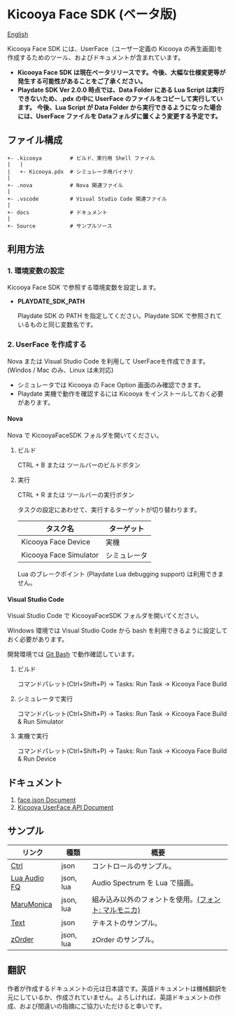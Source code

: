 # Kicooya Face SDK (ベータ版)

[English](Readme.md)

Kicooya Face SDK には、UserFace（ユーザー定義の Kicooya の再生画面)を作成するためのツール、およびドキュメントが含まれています。

- **Kicooya Face SDK は現在ベータリリースです。今後、大幅な仕様変更等が発生する可能性があることをご了承ください。**
- **Playdate SDK Ver 2.0.0 時点では、Data Folder にある Lua Script は実行できないため、.pdx の中に UserFace のファイルをコピーして実行しています。 今後、Lua Script が Data Folder から実行できるようになった場合には、UserFace ファイルを Dataフォルダに置くよう変更する予定です。**

## ファイル構成

```text
+- .kicooya         # ビルド、実行用 Shell ファイル
|   |
|   +- Kicooya.pdx  # シミュレータ用バイナリ
|
+- .nova            # Nova 関連ファイル
|
+- .vscode          # Visual Studio Code 関連ファイル
|
+- docs             # ドキュメント
|
+- Source           # サンプルソース
```

## 利用方法

### 1. 環境変数の設定

Kicooya Face SDK で参照する環境変数を設定します。

- **PLAYDATE_SDK_PATH**

    Playdate SDK の PATH を指定してください。Playdate SDK で参照されているものと同じ変数名です。

<!--
- **KICOOYA_PDC_PATH**
    
    kicooya.pdc のパスを指定してください。指定しない場合、SDKに含まれる kicooya.pdc が利用されます。 *(Kicooya 開発用。通常は指定する必要はありません。)*
-->

### 2. UserFace を作成する

Nova または Visual Studio Code を利用して UserFaceを作成できます。(Windos / Mac のみ、Linux は未対応)

- シミュレータでは Kicooya の Face Option 画面のみ確認できます。
- Playdate 実機で動作を確認するには Kicooya をインストールしておく必要があります。

#### Nova

Nova で KicooyaFaceSDK フォルダを開いてください。

1. ビルド

    CTRL + B または ツールバーのビルドボタン

1. 実行

    CTRL + R または ツールバーの実行ボタン

    タスクの設定にあわせて、実行するターゲットが切り替わります。

    |タスク名|ターゲット|
    |-|-|
    |Kicooya Face Device|実機|
    |Kicooya Face Simulator|シミュレータ|

    Lua のブレークポイント (Playdate Lua debugging support) は利用できません。

#### Visual Studio Code

Visual Studio Code で KicooyaFaceSDK フォルダを開いてください。

Windows 環境では Visual Studio Code から bash を利用できるように設定しておく必要があります。

開発環境では [Git Bash](https://gitforwindows.org/) で動作確認しています。

1. ビルド

    コマンドパレット(Ctrl+Shift+P) -> Tasks: Run Task -> Kicooya Face Build

1. シミュレータで実行

    コマンドパレット(Ctrl+Shift+P) -> Tasks: Run Task -> Kicooya Face Build & Run Simulator

1. 実機で実行

    コマンドパレット(Ctrl+Shift+P) -> Tasks: Run Task -> Kicooya Face Build & Run Device

## ドキュメント

1. [face.json Document](docs/json-jp.md)
1. [Kicooya UserFace API Document](docs/api-jp.md)

## サンプル

|リンク|種類|概要|
|-|-|-|
|[Ctrl](./Source/ctrl)|json|コントロールのサンプル。|
|[Lua Audio FQ](./Source/lua)|json, lua|Audio Spectrum を Lua で描画。|
|[MaruMonica](./Source/marumonica)|json, lua|組み込み以外のフォントを使用。[(フォント: マルモニカ)](http://www17.plala.or.jp/xxxxxxx/00ff/)|
|[Text](./Source/text)|json|テキストのサンプル。|
|[zOrder](./Source/zorder)|json, lua|zOrder のサンプル。|

## 翻訳

作者が作成するドキュメントの元は日本語です。英語ドキュメントは機械翻訳を元にしているか、作成されていません。よろしければ、英語ドキュメントの作成、および間違いの指摘にご協力いただけると幸いです。
